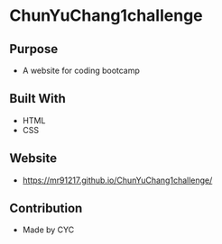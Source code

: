 # ChunYuChang1challenge

## Purpose
* A website for coding bootcamp

## Built With
* HTML
* CSS

## Website
* https://mr91217.github.io/ChunYuChang1challenge/

## Contribution
* Made by CYC
